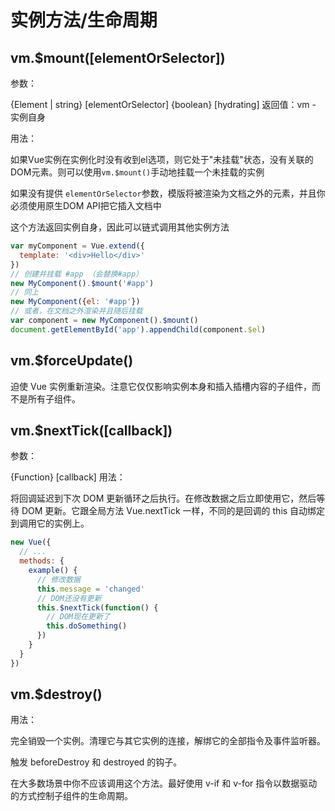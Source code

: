 # 实例方法/生命周期

## vm.$mount([elementOrSelector])

参数：

{Element | string} [elementOrSelector]
{boolean} [hydrating]
返回值：vm - 实例自身

用法：

如果Vue实例在实例化时没有收到el选项，则它处于"未挂载"状态，没有关联的DOM元素。则可以使用`vm.$mount()`手动地挂载一个未挂载的实例

如果没有提供 `elementOrSelector`参数，模版将被渲染为文档之外的元素，并且你必须使用原生DOM API把它插入文档中

这个方法返回实例自身，因此可以链式调用其他实例方法

```js
var myComponent = Vue.extend({
  template: '<div>Hello</div>'
})
// 创建并挂载 #app （会替换#app）
new MyComponent().$mount('#app')
// 同上
new MyComponent({el: '#app'})
// 或者，在文档之外渲染并且随后挂载
var component = new MyComponent().$mount()
document.getElementById('app').appendChild(component.$el)
```

## vm.$forceUpdate()

迫使 Vue 实例重新渲染。注意它仅仅影响实例本身和插入插槽内容的子组件，而不是所有子组件。

## vm.$nextTick([callback])

参数：

{Function} [callback]
用法：

将回调延迟到下次 DOM 更新循环之后执行。在修改数据之后立即使用它，然后等待 DOM 更新。它跟全局方法 Vue.nextTick 一样，不同的是回调的 this 自动绑定到调用它的实例上。

```js
new Vue({
  // ...
  methods: {
    example() {
      // 修改数据
      this.message = 'changed'
      // DOM还没有更新
      this.$nextTick(function() {
        // DOM现在更新了
        this.doSomething()
      })
    }
  }
})
```

## vm.$destroy()

用法：

完全销毁一个实例。清理它与其它实例的连接，解绑它的全部指令及事件监听器。

触发 beforeDestroy 和 destroyed 的钩子。

在大多数场景中你不应该调用这个方法。最好使用 v-if 和 v-for 指令以数据驱动的方式控制子组件的生命周期。